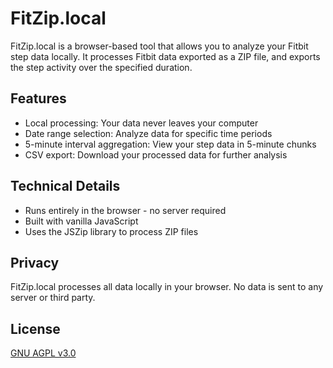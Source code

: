 # FitZip.local

FitZip.local is a browser-based tool that allows you to analyze your Fitbit
step data locally. It processes Fitbit data exported as a ZIP file, and exports
the step activity over the specified duration.

## Features

- Local processing: Your data never leaves your computer
- Date range selection: Analyze data for specific time periods
- 5-minute interval aggregation: View your step data in 5-minute chunks
- CSV export: Download your processed data for further analysis

## Technical Details

- Runs entirely in the browser - no server required
- Built with vanilla JavaScript
- Uses the JSZip library to process ZIP files

## Privacy

FitZip.local processes all data locally in your browser. No data is sent to any
server or third party.

## License

[GNU AGPL v3.0](https://choosealicense.com/licenses/agpl-3.0/)
